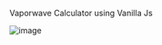 Vaporwave Calculator using Vanilla Js

![image](https://user-images.githubusercontent.com/74011614/187240597-e47551c9-c36c-4d0f-8e7c-84501fa972c7.png)
